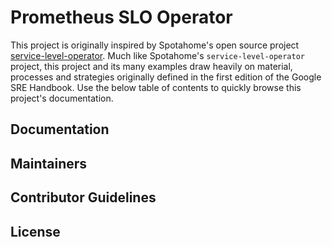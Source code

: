 # Prometheus SLO Operator

This project is originally inspired by Spotahome's open source project 
[service-level-operator](https://github.com/spotahome/service-level-operator). Much like Spotahome's 
`service-level-operator`
project, this project and its many examples draw heavily on material, processes and strategies originally defined in the
first edition of the Google SRE Handbook. Use the below table of contents to quickly browse this project's 
documentation.

## Documentation



## Maintainers

## Contributor Guidelines

## License